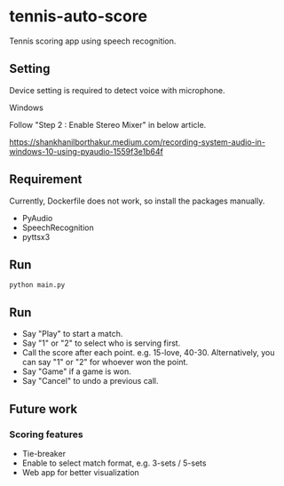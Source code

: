 # tennis-auto-score

Tennis scoring app using speech recognition.

## Setting
Device setting is required to detect voice with microphone.

Windows

Follow "Step 2 : Enable Stereo Mixer" in below article.

https://shankhanilborthakur.medium.com/recording-system-audio-in-windows-10-using-pyaudio-1559f3e1b64f

## Requirement
Currently, Dockerfile does not work, so install the packages manually.
- PyAudio
- SpeechRecognition
- pyttsx3

## Run

```shell
python main.py
```

## Run
- Say "Play" to start a match.
- Say "1" or "2" to select who is serving first.
- Call the score after each point. e.g. 15-love, 40-30. Alternatively, you can say "1" or "2" for whoever won the point.
- Say "Game" if a game is won.
- Say "Cancel" to undo a previous call.

## Future work
### Scoring features
- Tie-breaker
- Enable to select match format, e.g. 3-sets / 5-sets
- Web app for better visualization
